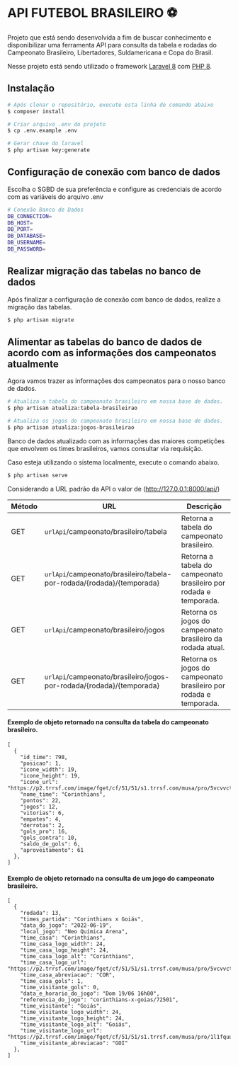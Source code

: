 # API FUTEBOL BRASILEIRO ⚽

Projeto que está sendo desenvolvida a fim de buscar conhecimento e disponibilizar uma ferramenta API para consulta da tabela e rodadas do Campeonato Brasileiro, Libertadores, Suldamericana e Copa do Brasil.

Nesse projeto está sendo utilizado o framework [Laravel 8](https://laravel.com/docs/8.x) com [PHP 8](https://www.php.net/releases/8.0).

## Instalação

```bash
# Após clonar o repositório, execute esta linha de comando abaixo
$ composer install

# Criar arquivo .env do projeto
$ cp .env.example .env

# Gerar chave do laravel
$ php artisan key:generate
```

## Configuração de conexão com banco de dados

Escolha o SGBD de sua preferência e configure as credenciais de acordo com as variáveis do arquivo .env 

```bash
# Conexão Banco de Dados
DB_CONNECTION=
DB_HOST=
DB_PORT=
DB_DATABASE=
DB_USERNAME=
DB_PASSWORD=
```

## Realizar migração das tabelas no banco de dados

Após finalizar a configuração de conexão com banco de dados, realize a migração das tabelas.

```bash
$ php artisan migrate
```

## Alimentar as tabelas do banco de dados de acordo com as informações dos campeonatos atualmente

Agora vamos trazer as informações dos campeonatos para o nosso banco de dados.

```bash
# Atualiza a tabela do campeonato brasileiro em nossa base de dados.
$ php artisan atualiza:tabela-brasileirao

# Atualiza os jogos do campeonato brasileiro em nossa base de dados.
$ php artisan atualiza:jogos-brasileirao
```

Banco de dados atualizado com as informações das maiores competições que envolvem os times brasileiros, vamos consultar via requisição.

Caso esteja utilizando o sistema localmente, execute o comando abaixo.

```bash
$ php artisan serve
```

Considerando a URL padrão da API o valor de (http://127.0.0.1:8000/api/)

| Método | URL | Descrição |
| --- | --- | --- |
| GET | ```urlApi```/campeonato/brasileiro/tabela | Retorna a tabela do campeonato brasileiro. |
| GET | ```urlApi```/campeonato/brasileiro/tabela-por-rodada/{rodada}/{temporada} | Retorna a tabela do campeonato brasileiro por rodada e temporada. |
| GET | ```urlApi```/campeonato/brasileiro/jogos | Retorna os jogos do campeonato brasileiro da rodada atual. |
| GET | ```urlApi```/campeonato/brasileiro/jogos-por-rodada/{rodada}/{temporada} | Retorna os jogos do campeonato brasileiro por rodada e temporada. |

#### Exemplo de objeto retornado na consulta da tabela do campeonato brasileiro.

```code
[
  {
    "id_time": 798,
    "posicao": 1,
    "icone_width": 19,
    "icone_height": 19,
    "icone_url": "https://p2.trrsf.com/image/fget/cf/51/51/s1.trrsf.com/musa/pro/5vcvvctt97r69pfi89v8th577m.png",
    "nome_time": "Corinthians",
    "pontos": 22,
    "jogos": 12,
    "vitorias": 6,
    "empates": 4,
    "derrotas": 2,
    "gols_pro": 16,
    "gols_contra": 10,
    "saldo_de_gols": 6,
    "aproveitamento": 61
  },
]
```

#### Exemplo de objeto retornado na consulta de um jogo do campeonato brasileiro.

```code
[
  {
    "rodada": 13,
    "times_partida": "Corinthians x Goiás",
    "data_do_jogo": "2022-06-19",
    "local_jogo": "Neo Química Arena",
    "time_casa": "Corinthians",
    "time_casa_logo_width": 24,
    "time_casa_logo_height": 24,
    "time_casa_logo_alt": "Corinthians",
    "time_casa_logo_url": "https://p2.trrsf.com/image/fget/cf/51/51/s1.trrsf.com/musa/pro/5vcvvctt97r69pfi89v8th577m.png",
    "time_casa_abreviacao": "COR",
    "time_casa_gols": 1,
    "time_visitante_gols": 0,
    "data_e_horario_do_jogo": "Dom 19/06 16h00",
    "referencia_do_jogo": "corinthians-x-goias/72501",
    "time_visitante": "Goiás",
    "time_visitante_logo_width": 24,
    "time_visitante_logo_height": 24,
    "time_visitante_logo_alt": "Goiás",
    "time_visitante_logo_url": "https://p2.trrsf.com/image/fget/cf/51/51/s1.trrsf.com/musa/pro/1l1fquu71jjbfck687qvikc3l.png",
    "time_visitante_abreviacao": "GOI"
  },
]
```
